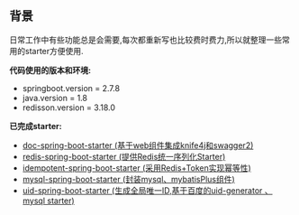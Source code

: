 ## 背景

日常工作中有些功能总是会需要,每次都重新写也比较费时费力,所以就整理一些常用的starter方便使用.

__代码使用的版本和环境:__

* springboot.version = 2.7.8
* java.version = 1.8
* redisson.version = 3.18.0

__已完成starter:__

* [doc-spring-boot-starter (基于web组件集成knife4j和swagger2)](./doc-spring-boot-starter/README.md)
* [redis-spring-boot-starter (提供Redis统一序列化Starter)](./redis-spring-boot-starter/README.md)
* [idempotent-spring-boot-starter (采用Redis+Token实现幂等性)](./idempotent-spring-boot-starter/README.md)
* [mysql-spring-boot-starter (封装mysql、mybatisPlus组件)](./mysql-spring-boot-starter/README.md)
* [uid-spring-boot-starter (生成全局唯一ID,基于百度的uid-generator 、mysql starter)](./uid-spring-boot-starter/README.md)

